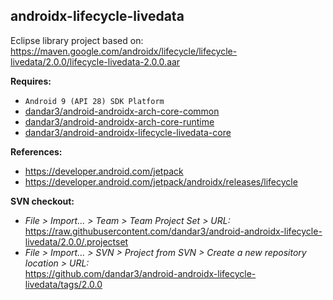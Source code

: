 ## androidx-lifecycle-livedata

Eclipse library project based on:<br/>
https://maven.google.com/androidx/lifecycle/lifecycle-livedata/2.0.0/lifecycle-livedata-2.0.0.aar

**Requires:**
- `Android 9 (API 28) SDK Platform`
- [dandar3/android-androidx-arch-core-common](https://github.com/dandar3/android-androidx-arch-core-common/tree/2.0.0)
- [dandar3/android-androidx-arch-core-runtime](https://github.com/dandar3/android-androidx-arch-core-runtime/tree/2.0.0)
- [dandar3/android-androidx-lifecycle-livedata-core](https://github.com/dandar3/android-androidx-lifecycle-livedata-core/tree/2.0.0)

**References:**
- https://developer.android.com/jetpack
- https://developer.android.com/jetpack/androidx/releases/lifecycle

**SVN checkout:**
- _File > Import... > Team > Team Project Set > URL:_<br/>
  https://raw.githubusercontent.com/dandar3/android-androidx-lifecycle-livedata/2.0.0/.projectset
- _File > Import... > SVN > Project from SVN > Create a new repository location > URL:_<br/>
  https://github.com/dandar3/android-androidx-lifecycle-livedata/tags/2.0.0
